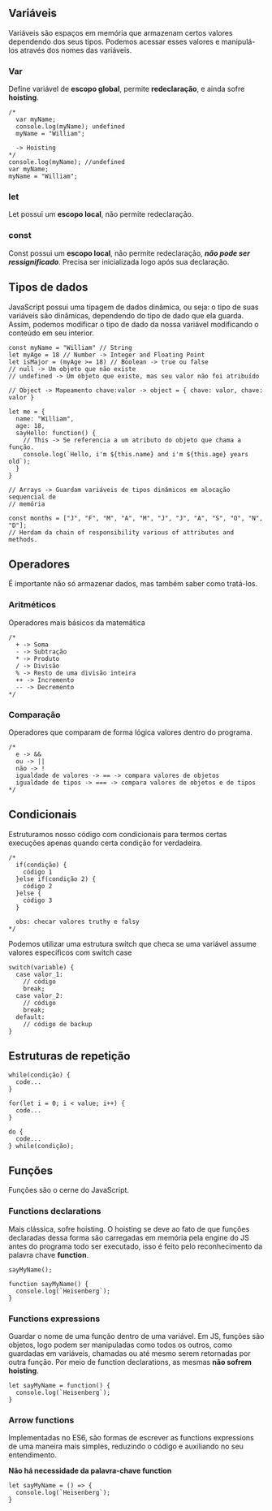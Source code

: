 ## Variáveis

Variáveis são espaços em memória que armazenam certos valores dependendo dos
seus tipos. Podemos acessar esses valores e manipulá-los através dos nomes das
variáveis.

### Var

Define variável de **escopo global**, permite **redeclaração**, e ainda sofre
**hoisting**.

```JS
/*
  var myName;
  console.log(myName); undefined
  myName = "William";

  -> Hoisting
*/
console.log(myName); //undefined
var myName;
myName = "William";
```

### let

Let possui um **escopo local**, não permite redeclaração.

### const

Const possui um **escopo local**, não permite redeclaração, **_não pode ser
ressignificado_**. Precisa ser inicializada logo após sua declaração.

## Tipos de dados

JavaScript possui uma tipagem de dados dinâmica, ou seja: o tipo de suas variáveis
são dinâmicas, dependendo do tipo de dado que ela guarda. Assim, podemos modificar
o tipo de dado da nossa variável modificando o conteúdo em seu interior.

```JS
const myName = "William" // String
let myAge = 18 // Number -> Integer and Floating Point
let isMajor = (myAge >= 18) // Boolean -> true ou false
// null -> Um objeto que não existe
// undefined -> Um objeto que existe, mas seu valor não foi atribuído

// Object -> Mapeamento chave:valor -> object = { chave: valor, chave: valor }

let me = {
  name: "William",
  age: 18,
  sayHello: function() {
    // This -> Se referencia a um atributo do objeto que chama a função.
    console.log(`Hello, i'm ${this.name} and i'm ${this.age} years old`);
  }
}

// Arrays -> Guardam variáveis de tipos dinâmicos em alocação sequencial de
// memória

const months = ["J", "F", "M", "A", "M", "J", "J", "A", "S", "O", "N", "D"];
// Herdam da chain of responsibility various of attributes and methods.
```

## Operadores

É importante não só armazenar dados, mas também saber como tratá-los.

### Aritméticos

Operadores mais básicos da matemática

```JS
/*
  + -> Soma
  - -> Subtração
  * -> Produto
  / -> Divisão
  % -> Resto de uma divisão inteira
  ++ -> Incremento
  -- -> Decremento
*/
```

### Comparação

Operadores que comparam de forma lógica valores dentro do programa.

```JS
/*
  e -> &&
  ou -> ||
  não -> !
  igualdade de valores -> == -> compara valores de objetos
  igualdade de tipos -> === -> compara valores de objetos e de tipos
*/
```

## Condicionais

Estruturamos nosso código com condicionais para termos certas execuções apenas
quando certa condição for verdadeira.

```JS
/*
  if(condição) {
    código 1
  }else if(condição 2) {
    código 2
  }else {
    código 3
  }

  obs: checar valores truthy e falsy
*/
```

Podemos utilizar uma estrutura switch que checa se uma variável assume valores
específicos com switch case

```JS
switch(variable) {
  case valor_1:
    // código
    break;
  case valor_2:
    // código
    break;
  default:
    // código de backup
}
```

## Estruturas de repetição

```JS
while(condição) {
  code...
}

for(let i = 0; i < value; i++) {
  code...
}

do {
  code...
} while(condição);
```

## Funções

Funções são o cerne do JavaScript.

### Functions declarations

Mais clássica, sofre hoisting. O hoisting se deve ao fato de que funções
declaradas dessa forma são carregadas em memória pela engine do JS antes do
programa todo ser executado, isso é feito pelo reconhecimento da palavra chave
**function**.

```JS
sayMyName();

function sayMyName() {
  console.log(`Heisenberg`);
}
```

### Functions expressions

Guardar o nome de uma função dentro de uma variável. Em JS, funções são objetos,
logo podem ser manipuladas como todos os outros, como guardadas em variáveis,
chamadas ou até mesmo serem retornadas por outra função. Por meio de function
declarations, as mesmas **não sofrem hoisting**.

````JS
let sayMyName = function() {
  console.log(`Heisenberg`);
}
````

### Arrow functions

Implementadas no ES6, são formas de escrever as functions expressions de uma
maneira mais simples, reduzindo o código e auxiliando no seu entendimento.

**Não há necessidade da palavra-chave function**

````JS
let sayMyName = () => {
  console.log(`Heisenberg`);
}
````